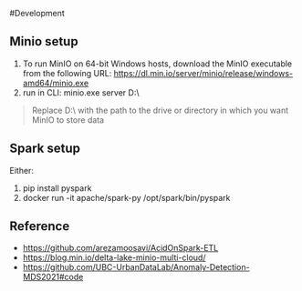 #Development

## Minio setup
1) To run MinIO on 64-bit Windows hosts, download the MinIO executable from the following URL:
    https://dl.min.io/server/minio/release/windows-amd64/minio.exe
2) run in CLI:
    minio.exe server D:\  
> Replace D:\ with the path to the drive or directory in which you want MinIO to store data   

## Spark setup
Either:
1) pip install pyspark
2) docker run -it apache/spark-py /opt/spark/bin/pyspark

## Reference
- https://github.com/arezamoosavi/AcidOnSpark-ETL
- https://blog.min.io/delta-lake-minio-multi-cloud/
- https://github.com/UBC-UrbanDataLab/Anomaly-Detection-MDS2021#code
